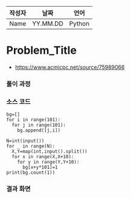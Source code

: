 | 작성자  |   날짜   | 언어    |
| ------- | --------- | ------- |
| Name    | YY.MM.DD  | Python  |

# Problem_Title

 
 - https://www.acmicpc.net/source/75989066
  

### 풀이 과정  



### 소스 코드

```Language
bg=[]
for i in range(101):
  for j in range(101):
    bg.append([j,i])

N=int(input())
for _ in range(N):
  X,Y=map(int,input().split())
  for x in range(X,X+10):
    for y in range(Y,Y+10):
      bg[x+y*101]=1  
print(bg.count(1))
```

### 결과 화면
